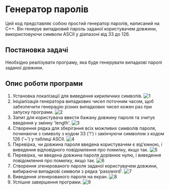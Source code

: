 # Генератор паролів

Цей код представляє собою простий генератор паролів, написаний на C++. Він генерує випадковий пароль заданої користувачем довжини, використовуючи символи ASCII у діапазоні від 33 до 126.

## Постановка задачі

Необхідно реалізувати програму, яка буде генерувати випадкові паролі заданої довжини.

## Опис роботи програми

1. Установка локалізації для виведення кириличних символів.
![1](1.png)
2. Ініціалізація генератора випадкових чисел поточним часом, щоб забезпечити генерацію різних випадкових чисел кожен раз при запуску програми.
![2](2.png)
3. Запит для користувача ввести бажану довжину пароля та зчитує введення у змінну 'length'.
![3](3.png)
4. Створення рядка для зберігання всіх можливих символів пароля, починаючи з символу з кодом 33 ('!') і закінчуючи символом з кодом 126 ('~') у таблиці ASCII.
![4](4.png)
5. Перевірка, чи довжина пароля введена користувачем є від'ємною, і виведення відповідного повідомлення про помилку, якщо так.
![5](5.png)
6. Перевірка, чи введена довжина пароля дорівнює нулю, і виведення повідомлення про помилку, якщо так.
![6](6.png)
7. Створення згенерованого пароля заданої користувачем довжини, вибираючи випадкові символи з рядка 'password'.
![7](7.png)
8. Виведення згенерованого пароля на екран.
![8](8.png)
9. Успішне завершення програми.
![9](9.png)
